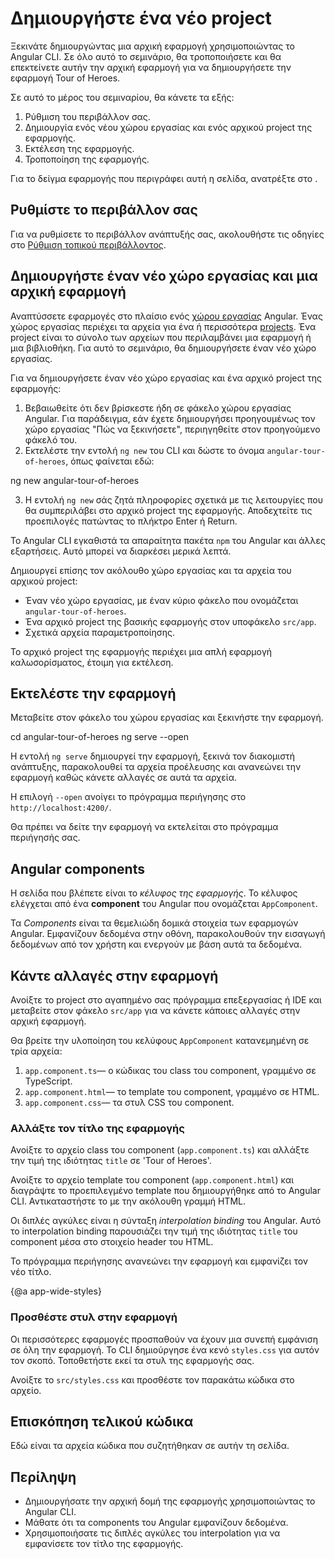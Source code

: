 # Δημιουργήστε ένα νέο project

Ξεκινάτε δημιουργώντας μια αρχική εφαρμογή χρησιμοποιώντας το Angular CLI. Σε όλο αυτό το σεμινάριο, θα τροποποιήσετε και θα επεκτείνετε αυτήν την αρχική εφαρμογή για να δημιουργήσετε την εφαρμογή Tour of Heroes.

Σε αυτό το μέρος του σεμιναρίου, θα κάνετε τα εξής:

1. Ρύθμιση του περιβάλλον σας.
2. Δημιουργία ενός νέου χώρου εργασίας και ενός αρχικού project της εφαρμογής.
3. Εκτέλεση της εφαρμογής.
4. Τροποποίηση της εφαρμογής.

<div class="alert is-helpful">

  Για το δείγμα εφαρμογής που περιγράφει αυτή η σελίδα, ανατρέξτε στο <live-example></live-example>.

</div>

## Ρυθμίστε το περιβάλλον σας

Για να ρυθμίσετε το περιβάλλον ανάπτυξής σας, ακολουθήστε τις οδηγίες στο [Ρύθμιση τοπικού περιβάλλοντος](guide/setup-local "Ρύθμιση για τοπική ανάπτυξη").


## Δημιουργήστε έναν νέο χώρο εργασίας και μια αρχική εφαρμογή

Αναπτύσσετε εφαρμογές στο πλαίσιο ενός [χώρου εργασίας](guide/glossary#workspace) Angular. Ένας χώρος εργασίας περιέχει τα αρχεία για ένα ή περισσότερα [projects](guide/glossary#project). Ένα project είναι το σύνολο των αρχείων που περιλαμβάνει μια εφαρμογή ή μια βιβλιοθήκη. Για αυτό το σεμινάριο, θα δημιουργήσετε έναν νέο χώρο εργασίας.

Για να δημιουργήσετε έναν νέο χώρο εργασίας και ένα αρχικό project της εφαρμογής:

  1. Βεβαιωθείτε ότι δεν βρίσκεστε ήδη σε φάκελο χώρου εργασίας Angular. Για παράδειγμα, εάν έχετε δημιουργήσει προηγουμένως τον χώρο εργασίας "Πώς να ξεκινήσετε", περιηγηθείτε στον προηγούμενο φάκελό του.
  2. Εκτελέστε την εντολή `ng new` του CLI και δώστε το όνομα `angular-tour-of-heroes`, όπως φαίνεται εδώ:

  <code-example language="sh">
     ng new angular-tour-of-heroes
  </code-example>

  3. Η εντολή `ng new` σάς ζητά πληροφορίες σχετικά με τις λειτουργίες που θα συμπεριλάβει στο αρχικό project της εφαρμογής. Αποδεχτείτε τις προεπιλογές πατώντας το πλήκτρο Enter ή Return.

Το Angular CLI εγκαθιστά τα απαραίτητα πακέτα `npm` του Angular και άλλες εξαρτήσεις. Αυτό μπορεί να διαρκέσει μερικά λεπτά.

Δημιουργεί επίσης τον ακόλουθο χώρο εργασίας και τα αρχεία του αρχικού project:

  * Έναν νέο χώρο εργασίας, με έναν κύριο φάκελο που ονομάζεται `angular-tour-of-heroes`.
  * Ένα αρχικό project της βασικής εφαρμογής στον υποφάκελο `src/app`.
  * Σχετικά αρχεία παραμετροποίησης.

Το αρχικό project της εφαρμογής περιέχει μια απλή εφαρμογή καλωσορίσματος, έτοιμη για εκτέλεση.

## Εκτελέστε την εφαρμογή

Μεταβείτε στον φάκελο του χώρου εργασίας και ξεκινήστε την εφαρμογή.

<code-example language="sh">
  cd angular-tour-of-heroes
  ng serve --open
</code-example>

<div class="alert is-helpful">

Η εντολή `ng serve` δημιουργεί την εφαρμογή, ξεκινά τον διακομιστή ανάπτυξης,
παρακολουθεί τα αρχεία προέλευσης και ανανεώνει την εφαρμογή καθώς κάνετε αλλαγές σε αυτά τα αρχεία.

Η επιλογή `--open` ανοίγει το πρόγραμμα περιήγησης στο `http://localhost:4200/`.

</div>

Θα πρέπει να δείτε την εφαρμογή να εκτελείται στο πρόγραμμα περιήγησής σας.

## Angular components

Η σελίδα που βλέπετε είναι το _κέλυφος της εφαρμογής_.
Το κέλυφος ελέγχεται από ένα **component** του Angular που ονομάζεται `AppComponent`.

Τα _Components_ είναι τα θεμελιώδη δομικά στοιχεία των εφαρμογών Angular.
Εμφανίζουν δεδομένα στην οθόνη, παρακολουθούν την εισαγωγή δεδομένων από τον χρήστη και ενεργούν με βάση αυτά τα δεδομένα.

## Κάντε αλλαγές στην εφαρμογή

Ανοίξτε το project στο αγαπημένο σας πρόγραμμα επεξεργασίας ή IDE και μεταβείτε στον φάκελο `src/app` για να κάνετε κάποιες αλλαγές στην αρχική εφαρμογή.

Θα βρείτε την υλοποίηση του κελύφους `AppComponent` κατανεμημένη σε τρία αρχεία:

1. `app.component.ts`&mdash; ο κώδικας του class του component, γραμμένο σε TypeScript.
1. `app.component.html`&mdash; το template του component, γραμμένο σε HTML.
1. `app.component.css`&mdash; τα στυλ CSS του component.

### Αλλάξτε τον τίτλο της εφαρμογής

Ανοίξτε το αρχείο class του component (`app.component.ts`) και αλλάξτε την τιμή της ιδιότητας `title` σε 'Tour of Heroes'.

<code-example path="toh-pt0/src/app/app.component.ts" region="set-title" header="app.component.ts (class title property)"></code-example>

Ανοίξτε το αρχείο template του component (`app.component.html`) και
διαγράψτε το προεπιλεγμένο template που δημιουργήθηκε από το Angular CLI.
Αντικαταστήστε το με την ακόλουθη γραμμή HTML.

<code-example path="toh-pt0/src/app/app.component.html"
  header="app.component.html (template)"></code-example>

Οι διπλές αγκύλες είναι η σύνταξη *interpolation binding* του Angular.
Αυτό το interpolation binding παρουσιάζει την τιμή της ιδιότητας `title` του component
μέσα στο στοιχείο header του HTML.

Το πρόγραμμα περιήγησης ανανεώνει την εφαρμογή και εμφανίζει τον νέο τίτλο.

{@a app-wide-styles}

### Προσθέστε στυλ στην εφαρμογή

Οι περισσότερες εφαρμογές προσπαθούν να έχουν μια συνεπή εμφάνιση σε όλη την εφαρμογή.
Το CLI δημιούργησε ένα κενό `styles.css` για αυτόν τον σκοπό.
Τοποθετήστε εκεί τα στυλ της εφαρμογής σας.

Ανοίξτε το `src/styles.css` και προσθέστε τον παρακάτω κώδικα στο αρχείο.

<code-example path="toh-pt0/src/styles.1.css" header="src/styles.css (excerpt)">
</code-example>

## Επισκόπηση τελικού κώδικα

Εδώ είναι τα αρχεία κώδικα που συζητήθηκαν σε αυτήν τη σελίδα.

<code-tabs>

  <code-pane header="src/app/app.component.ts" path="toh-pt0/src/app/app.component.ts">
  </code-pane>

  <code-pane header="src/app/app.component.html" path="toh-pt0/src/app/app.component.html">
  </code-pane>

  <code-pane
    header="src/styles.css (excerpt)"
    path="toh-pt0/src/styles.1.css">
  </code-pane>
</code-tabs>

## Περίληψη

* Δημιουργήσατε την αρχική δομή της εφαρμογής χρησιμοποιώντας το Angular CLI.
* Μάθατε ότι τα components του Angular εμφανίζουν δεδομένα.
* Χρησιμοποιήσατε τις διπλές αγκύλες του interpolation για να εμφανίσετε τον τίτλο της εφαρμογής.
